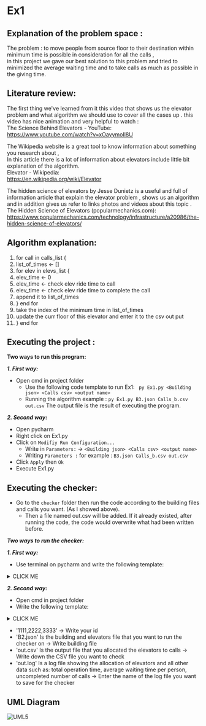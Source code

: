 # Ex1

## Explanation of the problem space :  
The problem : to move people from source floor to their destination within minimum time is possible in consideration for all the calls ,  
in this project we gave our best solution to this problem and tried to minimized the average waiting time and to take calls as much as     possible in the giving time.  

## Literature review:  
The first thing we've learned from it this video that shows us the elevator problem and what algorithm we should use to cover all the cases   up . this video has nice animation and very helpful to watch :  
The Science Behind Elevators - YouTube:  
https://www.youtube.com/watch?v=xOayymoIl8U  

The Wikipedia website is a great tool to know information about something you research about ,  
In this article there is a lot of information about elevators include little bit explanation of the algorithm.  
Elevator - Wikipedia:  
https://en.wikipedia.org/wiki/Elevator  

The hidden science of elevators by Jesse Dunietz is a useful and full of information article that explain the elevator problem , shows us an   algorithm and in addition gives us refer to links photos and videos about this topic .  
The Hidden Science of Elevators (popularmechanics.com):  
https://www.popularmechanics.com/technology/infrastructure/a20986/the-hidden-science-of-elevators/  

## Algorithm explanation:

1. for call in calls_list {  
2. list_of_times <- []  
3. for elev in elevs_list {  
4. elev_time <- 0  
5. elev_time <- check elev ride time to call  
6. elev_time <- check elev ride time to complete the call  
7. append it to list_of_times  
8. } end for  
9. take the index of the minimum time in list_of_times  
10. update the curr floor of this elevator and enter it to the csv out put  
11. } end for  

## Executing the project :

**Two ways to run this program:**

**_1. First way:_**
  - Open cmd in project folder
    - Use the following code template to run Ex1: 
      ` py Ex1.py <Building json> <Calls csv> <output name>`
    - Running the algorithm example :
      `py Ex1.py B3.json Calls_b.csv out.csv`
  The output file is the result of executing the program.
  
 **_2. Second way:_**
  - Open pycharm
  - Right click on Ex1.py
  - Click on `Modifiy Run Configuration...`
    - Write in `Parameters:`  -> `<Building json> <Calls csv> <output name>`
    - Writing `Parameters :` for example : `B3.json Calls_b.csv out.csv`
  - Click `Apply` then `Ok`
  - Execute Ex1.py

## Executing the checker:

- Go to the `checker` folder then run the code according to the building files and calls you want. (As I showed above).
   - Then a file named out.csv will be added. If it already existed, after running the code, the code would overwrite what had been written before.

**_Two ways to run the checker:_**

**_1. First way:_**

- Use terminal on pycharm and write the following template:
<details><summary>CLICK ME</summary>
<p>   
  
      java -jar Ex1_checker_V1.2_obf.jar 1111,2222,3333 B2.json out.csv out.log 
  
</p>
</details>


 

**_2. Second way:_**

- Open cmd in project folder
- Write the following template:
<details><summary>CLICK ME</summary>
<p>   
  
      java -jar Ex1_checker_V1.2_obf.jar 1111,2222,3333 B2.json out.csv out.log 
  
</p>
</details>
 
- '1111,2222,3333' -> Write your id
 - 'B2.json' Is the building and elevators file that you want to run the checker on -> Write building file
 - 'out.csv' Is the output file that you allocated the elevators to calls -> Write down the CSV file you want to check
 - 'out.log' Is a log file showing the allocation of elevators and all other data such as: total operation time, average waiting time per person, uncompleted number of calls -> Enter the name of the log file you want to save for the checker











## UML Diagram

![UML5](https://user-images.githubusercontent.com/92351152/142615279-da823d6b-0ef1-4d50-82f0-971ae7e16017.jpg)



